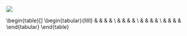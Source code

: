 ![](https://p81.cooltext.com/Rendered/Cool%20Text%20-%20Marla%20Rivera%20404719734676559.png)


<!--
**marlarivera/marlarivera** is a ✨ _special_ ✨ repository because its `README.md` (this file) appears on your GitHub profile.

Here are some ideas to get you started:

- 🔭 I’m currently working on ...
- 🌱 I’m currently learning ...
- 👯 I’m looking to collaborate on ...
- 🤔 I’m looking for help with ...
- 💬 Ask me about ...
- 📫 How to reach me: ...
- 😄 Pronouns: ...
- ⚡ Fun fact: ...
-->

\begin{table}[]
\begin{tabular}{lllll}
 &  &  &  &  \\
 &  &  &  &  \\
 &  &  &  &  \\
 &  &  &  & 
\end{tabular}
\end{table}
